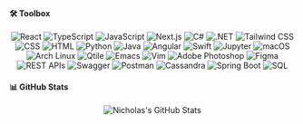 #### 🛠️ Toolbox
<div align="center">  

  ![React](https://img.shields.io/badge/React-61DAFB?style=flat&logo=react&logoColor=black)
  ![TypeScript](https://img.shields.io/badge/-TypeScript-3178C6?style=flat&logo=typescript&logoColor=white)
  ![JavaScript](https://img.shields.io/badge/-JavaScript-F7DF1E?style=flat&logo=javascript&logoColor=black)
  ![Next.js](https://img.shields.io/badge/-Next.js-000000?style=flat&logo=next.js&logoColor=white)
  ![C#](https://img.shields.io/badge/-C%23-239120?style=flat&logo=c-sharp&logoColor=white)
  ![.NET](https://img.shields.io/badge/-.NET-512BD4?style=flat&logo=.net&logoColor=white)
  ![Tailwind CSS](https://img.shields.io/badge/-Tailwind%20CSS-38B2AC?style=flat&logo=tailwind-css&logoColor=white)
  ![CSS](https://img.shields.io/badge/-CSS-1572B6?style=flat&logo=css3&logoColor=white)
  ![HTML](https://img.shields.io/badge/-HTML-E34F26?style=flat&logo=html5&logoColor=white)
  ![Python](https://img.shields.io/badge/-Python-3776AB?style=flat&logo=python&logoColor=white)
  ![Java](https://img.shields.io/badge/-Java-007396?style=flat&logo=java&logoColor=white)
  ![Angular](https://img.shields.io/badge/-Angular-DD0031?style=flat&logo=angular&logoColor=white)
  ![Swift](https://img.shields.io/badge/-Swift-FA7343?style=flat&logo=swift&logoColor=white)
  ![Jupyter](https://img.shields.io/badge/-Jupyter-F37626?style=flat&logo=jupyter&logoColor=white)
  ![macOS](https://img.shields.io/badge/-macOS-000000?style=flat&logo=apple&logoColor=white)
  ![Arch Linux](https://img.shields.io/badge/-Arch%20Linux-1793D1?style=flat&logo=arch-linux&logoColor=white)
  ![Qtile](https://img.shields.io/badge/-Qtile-990000?style=flat&logo=qtile&logoColor=white)
  ![Emacs](https://img.shields.io/badge/-Emacs-7F5AB6?style=flat&logo=gnu-emacs&logoColor=white)
  ![Vim](https://img.shields.io/badge/-Vim-019733?style=flat&logo=vim&logoColor=white)
  ![Adobe Photoshop](https://img.shields.io/badge/-Adobe%20Photoshop-31A8FF?style=flat&logo=adobe-photoshop&logoColor=white)
  ![Figma](https://img.shields.io/badge/-Figma-F24E1E?style=flat&logo=figma&logoColor=white)
  ![REST APIs](https://img.shields.io/badge/-REST%20APIs-FF5733?style=flat&logo=rest-api&logoColor=white)
  ![Swagger](https://img.shields.io/badge/-Swagger-85EA2D?style=flat&logo=swagger&logoColor=black)
  ![Postman](https://img.shields.io/badge/-Postman-FF6C37?style=flat&logo=postman&logoColor=white)
  ![Cassandra](https://img.shields.io/badge/-Cassandra-1287B1?style=flat&logo=apache-cassandra&logoColor=white)
  ![Spring Boot](https://img.shields.io/badge/-Spring%20Boot-6DB33F?style=flat&logo=spring-boot&logoColor=white)
  ![SQL](https://img.shields.io/badge/-SQL-4479A1?style=flat&logo=postgresql&logoColor=white)
</div>

#### 📊 GitHub Stats
<div align="center">
  <img src="https://github-readme-stats.vercel.app/api?username=RiosNicholas&show_icons=true" alt="Nicholas's GitHub Stats">
</div>
